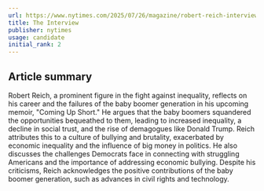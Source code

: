 ```yaml
---
url: https://www.nytimes.com/2025/07/26/magazine/robert-reich-interview.html
title: The Interview
publisher: nytimes
usage: candidate
initial_rank: 2
---
```

## Article summary
Robert Reich, a prominent figure in the fight against inequality, reflects on his career and the failures of the baby boomer generation in his upcoming memoir, "Coming Up Short." He argues that the baby boomers squandered the opportunities bequeathed to them, leading to increased inequality, a decline in social trust, and the rise of demagogues like Donald Trump. Reich attributes this to a culture of bullying and brutality, exacerbated by economic inequality and the influence of big money in politics. He also discusses the challenges Democrats face in connecting with struggling Americans and the importance of addressing economic bullying. Despite his criticisms, Reich acknowledges the positive contributions of the baby boomer generation, such as advances in civil rights and technology.
